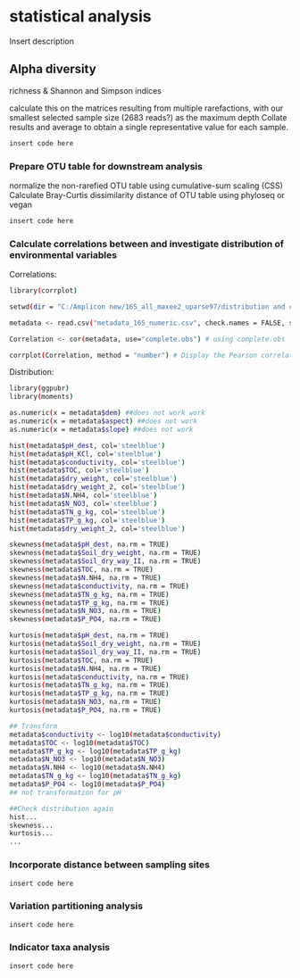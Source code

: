 # statistical analysis

Insert description  

##  Alpha diversity

richness & Shannon and Simpson indices

calculate this on the matrices resulting from multiple rarefactions, with our smallest selected sample size (2683 reads?) as the maximum depth Collate results and average to obtain a single representative value for each sample.

```bash
insert code here
```

### Prepare OTU table for downstream analysis

normalize the non-rarefied OTU table using cumulative-sum scaling (CSS)
Calculate Bray-Curtis dissimilarity distance of OTU table using phyloseq or vegan

```bash
insert code here
```

### Calculate correlations between and investigate distribution of environmental variables

Correlations:

```bash
library(corrplot)

setwd(dir = "C:/Amplicon new/16S_all_maxee2_uparse97/distribution and correlations metadata/")

metadata <- read.csv("metadata_16S_numeric.csv", check.names = FALSE, sep = ";")

Correlation <- cor(metadata, use="complete.obs") # using complete.obs

corrplot(Correlation, method = "number") # Display the Pearson correlation coefficient (Pearson is the default method)
```

Distribution:

```bash
library(ggpubr)
library(moments)

as.numeric(x = metadata$dem) ##does not work work
as.numeric(x = metadata$aspect) ##does not work
as.numeric(x = metadata$slope) ##does not work

hist(metadata$pH_dest, col='steelblue')
hist(metadata$pH_KCl, col='steelblue')
hist(metadata$conductivity, col='steelblue')
hist(metadata$TOC, col='steelblue')
hist(metadata$dry_weight, col='steelblue')
hist(metadata$dry_weight_2, col='steelblue')
hist(metadata$N.NH4, col='steelblue')
hist(metadata$N_NO3, col='steelblue')
hist(metadata$TN_g_kg, col='steelblue')
hist(metadata$TP_g_kg, col='steelblue')
hist(metadata$dry_weight_2, col='steelblue')

skewness(metadata$pH_dest, na.rm = TRUE)
skewness(metadata$Soil_dry_weight, na.rm = TRUE)
skewness(metadata$Soil_dry_way_II, na.rm = TRUE)
skewness(metadata$TOC, na.rm = TRUE)
skewness(metadata$N.NH4, na.rm = TRUE)
skewness(metadata$conductivity, na.rm = TRUE)
skewness(metadata$TN_g_kg, na.rm = TRUE)
skewness(metadata$TP_g_kg, na.rm = TRUE)
skewness(metadata$N_NO3, na.rm = TRUE)
skewness(metadata$P_PO4, na.rm = TRUE)

kurtosis(metadata$pH_dest, na.rm = TRUE)
kurtosis(metadata$Soil_dry_weight, na.rm = TRUE)
kurtosis(metadata$Soil_dry_way_II, na.rm = TRUE)
kurtosis(metadata$TOC, na.rm = TRUE)
kurtosis(metadata$N.NH4, na.rm = TRUE)
kurtosis(metadata$conductivity, na.rm = TRUE)
kurtosis(metadata$TN_g_kg, na.rm = TRUE)
kurtosis(metadata$TP_g_kg, na.rm = TRUE)
kurtosis(metadata$N_NO3, na.rm = TRUE)
kurtosis(metadata$P_PO4, na.rm = TRUE)

## Transform
metadata$conductivity <- log10(metadata$conductivity)
metadata$TOC <- log10(metadata$TOC)
metadata$TP_g_kg <- log10(metadata$TP_g_kg)
metadata$N_NO3 <- log10(metadata$N_NO3)
metadata$N.NH4 <- log10(metadata$N.NH4)
metadata$TN_g_kg <- log10(metadata$TN_g_kg)
metadata$P_PO4 <- log10(metadata$P_PO4)
## not transformation for pH

##Check distribution again
hist...
skewness...
kurtosis...
...
```

### Incorporate distance between sampling sites

```bash
insert code here
```
### Variation partitioning analysis

```bash
insert code here
```

### Indicator taxa analysis

```bash
insert code here
```
